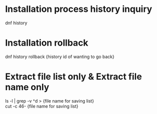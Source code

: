 # Installation process history inquiry  
dnf history


# Installation rollback  
dnf history rollback {history id of wanting to go back}

# Extract file list only & Extract file name only
ls -l | grep -v ^d  > {file name for saving list}  
cut -c 46- {file name for saving list}
